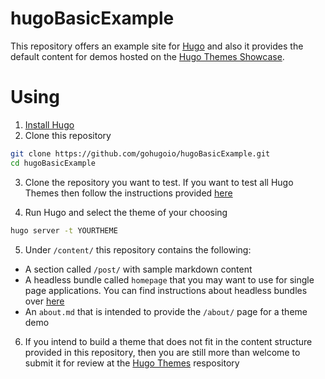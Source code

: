 # hugoBasicExample

This repository offers an example site for [Hugo](https://gohugo.io/) and also
it provides the default content for demos hosted on the
[Hugo Themes Showcase](https://themes.gohugo.io/).

# Using

1. [Install Hugo](https://gohugo.io/overview/installing/)
2. Clone this repository

```bash
git clone https://github.com/gohugoio/hugoBasicExample.git
cd hugoBasicExample
```

3. Clone the repository you want to test. If you want to test all Hugo Themes
   then follow the instructions provided
   [here](https://github.com/gohugoio/hugoThemes#installing-all-themes)

4. Run Hugo and select the theme of your choosing

```bash
hugo server -t YOURTHEME
```

5. Under `/content/` this repository contains the following:

- A section called `/post/` with sample markdown content
- A headless bundle called `homepage` that you may want to use for single page
  applications. You can find instructions about headless bundles over
  [here](https://gohugo.io/content-management/page-bundles/#headless-bundle)
- An `about.md` that is intended to provide the `/about/` page for a theme demo

6. If you intend to build a theme that does not fit in the content structure
   provided in this repository, then you are still more than welcome to submit
   it for review at the
   [Hugo Themes](https://github.com/gohugoio/hugoThemes/issues) respository
